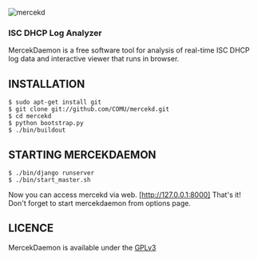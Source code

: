 ![mercekd](http://i.imgur.com/IKDeu0I.png)
### ISC DHCP Log Analyzer

MercekDaemon is a free software tool for analysis of real-time ISC DHCP log data and interactive viewer that runs in browser.

## INSTALLATION

    $ sudo apt-get install git
    $ git clone git://github.com/COMU/mercekd.git
    $ cd mercekd
    $ python bootstrap.py
    $ ./bin/buildout

## STARTING MERCEKDAEMON

    $ ./bin/django runserver
    $ ./bin/start_master.sh

Now you can access mercekd via web. [http://127.0.0.1:8000]
That's it! Don't forget to start mercekdaemon from options page.

## LICENCE

MercekDaemon is available under the [GPLv3](http://gplv3.fsf.org/)